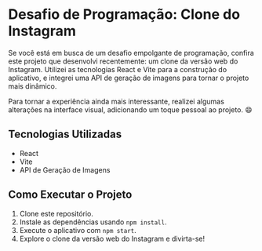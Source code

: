 <h1>Desafio de Programação: Clone do Instagram</h1>

<p>Se você está em busca de um desafio empolgante de programação, confira este projeto que desenvolvi recentemente: um clone da versão web do Instagram. Utilizei as tecnologias React e Vite para a construção do aplicativo, e integrei uma API de geração de imagens para tornar o projeto mais dinâmico.</p>

<p>Para tornar a experiência ainda mais interessante, realizei algumas alterações na interface visual, adicionando um toque pessoal ao projeto. 😄</p>

<h2>Tecnologias Utilizadas</h2>

<ul>
    <li>React</li>
    <li>Vite</li>
    <li>API de Geração de Imagens</li>
</ul>

<h2>Como Executar o Projeto</h2>

<ol>
    <li>Clone este repositório.</li>
    <li>Instale as dependências usando <code>npm install</code>.</li>
    <li>Execute o aplicativo com <code>npm start</code>.</li>
    <li>Explore o clone da versão web do Instagram e divirta-se!</li>
</ol>
